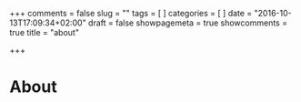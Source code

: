 +++
comments = false
slug = ""
tags = [
]
categories = [
]
date = "2016-10-13T17:09:34+02:00"
draft = false
showpagemeta = true
showcomments = true
title = "about"

+++


# About
